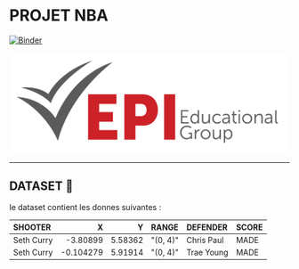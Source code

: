 # PROJET NBA

[![Binder](https://mybinder.org/badge_logo.svg)](https://mybinder.org/v2/gh/heni322/NBA/master)

![img](/img/logo.png)
 
-------------------------

## DATASET :file_folder:
le dataset contient 
les donnes suivantes :

| SHOOTER    |         X |       Y | RANGE    | DEFENDER   | SCORE   |
|:-----------|----------:|--------:|:---------|:-----------|:--------|
| Seth Curry | -3.80899  | 5.58362 | "(0, 4)" | Chris Paul | MADE    |
| Seth Curry | -0.104279 | 5.91914 | "(0, 4)" | Trae Young | MADE    |


